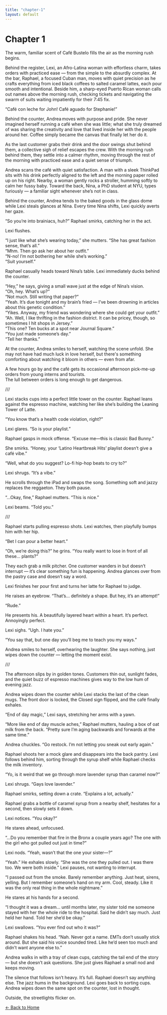 ```yaml
---
title: "chapter-1"
layout: default
---
```


<link rel="stylesheet" href="{{ '/assets/css/custom.css' | relative_url }}">

# Chapter 1

The warm, familiar scent of Café Bustelo fills the air as the morning rush begins.

Behind the register, Lexi, an Afro-Latina woman with effortless charm, takes orders with practiced ease — from the simple to the absurdly complex. At the bar, Raphael, a focused Cuban man, moves with quiet precision as he crafts everything from iced black coffees to salted caramel lattes, each pour smooth and intentional. Beside him, a sharp-eyed Puerto Rican woman calls out names above the morning rush, checking tickets and navigating the swarm of suits waiting impatiently for their 7:45 fix.

“Café con leche for John! Café aguado for Stephanie!”

Behind the counter, Andrea moves with purpose and pride. She never imagined herself running a café when she was little; what she truly dreamed of was sharing the creativity and love that lived inside her with the people around her. Coffee simply became the canvas that finally let her do it.

As the last customer grabs their drink and the door swings shut behind them, a collective sigh of relief escapes the crew. With the morning rush behind them, they settle into a calmer rhythm, moving through the rest of the morning with practiced ease and a quiet sense of triumph.

Andrea scans the café with quiet satisfaction. A man with a sleek ThinkPad sits with his drink perfectly aligned to the left and the morning paper rolled up on his right. Nearby, a woman gently rocks a stroller, humming softly to calm her fussy baby. Toward the back, Nina, a PhD student at NYU, types furiously — a familiar sight whenever she’s not in class.

Behind the counter, Andrea tends to the baked goods in the glass dome while Lexi steals glances at Nina. Every time Nina shifts, Lexi quickly averts her gaze.

“So you’re into brainiacs, huh?” Raphael smirks, catching her in the act.

Lexi flushes.  

“I just like what she’s wearing today,” she mutters. “She has great fashion sense, that’s all.”  
“Mhm. Then go ask her about her outfit.”  
“N-no! I’m not bothering her while she’s working.”  
“Suit yourself.”

Raphael casually heads toward Nina’s table. Lexi immediately ducks behind the counter.

“Hey,” he says, giving a small wave just at the edge of Nina’s vision.  
“Oh, hey. What’s up?”  
“Not much. Still writing that paper?”  
“Yeah. It’s due tonight and my brain’s fried — I’ve been drowning in articles about this genetic condition.”  
“Yikes. Anyway, my friend was wondering where she could get your outfit.”  
“Ah. Well, I like thrifting in the fashion district. It can be pricey, though, so sometimes I hit shops in Jersey.”  
“This one? Ten bucks at a spot near Journal Square.”  
“You just made someone’s day.”  
“Tell her thanks.”

At the counter, Andrea smiles to herself, watching the scene unfold. She may not have had much luck in love herself, but there's something comforting about watching it bloom in others — even from afar.

A few hours go by and the café gets its occasional afternoon pick-me-up orders from young interns and tourists.  
The lull between orders is long enough to get dangerous.

///

Lexi stacks cups into a perfect little tower on the counter. Raphael leans against the espresso machine, watching her like she’s building the Leaning Tower of Latte.

“You know that’s a health code violation, right?”

Lexi glares. “So is your playlist.”

Raphael gasps in mock offense. “Excuse me—this is classic Bad Bunny.”

She smirks. “Honey, your ‘Latino Heartbreak Hits’ playlist doesn’t give a café vibe.”

“Well, what do you suggest? Lo-fi hip-hop beats to cry to?”

Lexi shrugs. “It’s a vibe.”

He scrolls through the iPad and swaps the song. Something soft and jazzy replaces the reggaeton. They both pause.

“…Okay, fine,” Raphael mutters. “This is nice.”

Lexi beams. “Told you.”

///

Raphael starts pulling espresso shots. Lexi watches, then playfully bumps him with her hip.

“Bet I can pour a better heart.”

“Oh, we’re doing this?” he grins. “You really want to lose in front of all these… plants?”

They each grab a milk pitcher. One customer wanders in but doesn’t interrupt — it’s clear something fun is happening. Andrea glances over from the pastry case and doesn’t say a word.

Lexi finishes her pour first and turns her latte for Raphael to judge.

He raises an eyebrow. “That’s… definitely a shape. But hey, it’s an attempt!”

“Rude.”

He presents his. A beautifully layered heart within a heart. It’s perfect. Annoyingly perfect.

Lexi sighs. “Ugh. I hate you.”

“You say that, but one day you’ll beg me to teach you my ways.”

Andrea smiles to herself, overhearing the laughter. She says nothing, just wipes down the counter — letting the moment exist.

///

The afternoon slips by in golden tones. Customers thin out, sunlight fades, and the quiet buzz of espresso machines gives way to the low hum of evening jazz.

Andrea wipes down the counter while Lexi stacks the last of the clean mugs. The front door is locked, the Closed sign flipped, and the café finally exhales.

“End of day magic,” Lexi says, stretching her arms with a yawn.

“More like end of day muscle aches,” Raphael mutters, hauling a box of oat milk from the back. “Pretty sure I’m aging backwards and forwards at the same time.”

Andrea chuckles. “Go restock. I’m not letting you sneak out early again.”

Raphael shoots her a mock glare and disappears into the back pantry. Lexi follows behind him, sorting through the syrup shelf while Raphael checks the milk inventory.

“Yo, is it weird that we go through more lavender syrup than caramel now?”

Lexi shrugs. “Gays love lavender.”

Raphael smirks, setting down a crate. “Explains a lot, actually.”

Raphael grabs a bottle of caramel syrup from a nearby shelf, hesitates for a second, then slowly sets it down.

Lexi notices. “You okay?”

He stares ahead, unfocused.

“…Do you remember that fire in the Bronx a couple years ago? The one with the girl who got pulled out just in time?”

Lexi nods. “Yeah, wasn’t that the one your sister—?”

“Yeah.” He exhales slowly. “She was the one they pulled out. I was there too. We were both inside.”
Lexi pauses, not wanting to interrupt.

“I passed out from the smoke. Barely remember anything. Just heat, sirens, yelling. But I remember someone’s hand on my arm. Cool, steady. Like it was the only real thing in the whole nightmare.”

He stares at his hands for a second.

“I thought it was a dream… until months later, my sister told me someone stayed with her the whole ride to the hospital. Said he didn’t say much. Just held her hand. Told her she’d be okay.”

Lexi swallows. “You ever find out who it was?”

Raphael shakes his head. “Nah. Never got a name. EMTs don’t usually stick around. But she said his voice sounded tired. Like he’d seen too much and didn’t want anyone else to.”

Andrea walks in with a tray of clean cups, catching the tail end of the story — but she doesn’t ask questions. She just gives Raphael a small nod and keeps moving.

The silence that follows isn’t heavy. It’s full.
Raphael doesn’t say anything else.
The jazz hums in the background.
Lexi goes back to sorting cups.
Andrea wipes down the same spot on the counter, lost in thought.

Outside, the streetlights flicker on.


<p style="text-align: left;">
  <a href="{{ '/' | relative_url }}">← Back to Home</a>
</p>

